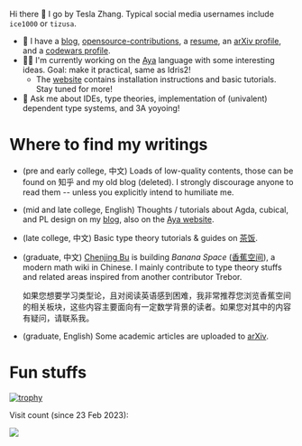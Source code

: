 Hi there 👋 I go by Tesla Zhang. Typical social media usernames include `ice1000` or `tizusa`.

+ 🌱 I have a [blog], [opensource-contributions], a [resume], an [arXiv profile], and a [codewars profile].
+ 👨‍💻 I'm currently working on the [Aya] language with some interesting ideas. Goal: make it practical, same as Idris2!
  + The [website][AyaWeb] contains installation instructions and basic tutorials. Stay tuned for more!
+ 💬 Ask me about IDEs, type theories, implementation of (univalent) dependent type systems, and 3A yoyoing!

# Where to find my writings

- (pre and early college, 中文) Loads of low-quality contents, those can be found on 知乎 and my old blog (deleted).
  I strongly discourage anyone to read them -- unless you explicitly intend to humiliate me.
- (mid and late college, English) Thoughts / tutorials about Agda, cubical, and PL design on my [blog],
  also on the [Aya website][AyaWeb].
- (late college, 中文) Basic type theory tutorials & guides on [茶饭](https://cha.fan/articles/7hPpxieZrGXd8diUzyxM).
- (graduate, 中文) [Chenjing Bu](https://github.com/abccsss) is building *Banana Space* ([香蕉空间](https://www.bananaspace.org)),
  a modern math wiki in Chinese. I mainly contribute to type theory stuffs and related areas inspired from another contributor Trebor.

  如果您想要学习类型论，且对阅读英语感到困难，我非常推荐您浏览香蕉空间的相关板块，这些内容主要面向有一定数学背景的读者。如果您对其中的内容有疑问，请联系我。
- (graduate, English) Some academic articles are uploaded to [arXiv][arXiv profile].

# Fun stuffs

[![trophy](https://github-profile-trophy.vercel.app/?username=ice1000)](https://github.com/ryo-ma/github-profile-trophy)

 [blog]: https://ice1000.org
 [opensource-contributions]: https://ice1000.org/opensource-contributions
 [resume]: https://github.com/ice1000/resume
 [Guest0x0]: https://github.com/ice1000/guest0x0
 [research profile]: https://personal.psu.edu/yqz5714
 [arXiv profile]: https://arxiv.org/a/zhang_t_4
 [codewars profile]: https://www.codewars.com/users/ice1000
 [HoTT]: https://homotopytypetheory.org
 [Aya]: https://github.com/aya-prover/aya-dev
 [2LTT]: https://ncatlab.org/nlab/show/two-level+type+theory
 [XTT]: https://arxiv.org/abs/2003.01491
 [XTT-impl]: https://github.com/mb64/xtt
 [CCobs]: https://popl23.sigplan.org/details/POPL-2023-popl-research-papers/74/Impredicative-Observational-Equality
 [AyaWeb]: https://www.aya-prover.org

Visit count (since 23 Feb 2023):

![](https://count.getloli.com/get/@ice1000?theme=moebooru)
